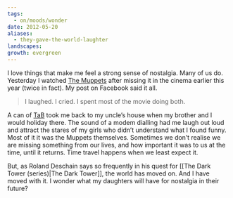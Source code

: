 ```yaml
---
tags:
  - on/moods/wonder
date: 2012-05-20
aliases:
  - they-gave-the-world-laughter
landscapes: 
growth: evergreen
---
```

I love things that make me feel a strong sense of nostalgia. Many of us do. Yesterday I watched [The Muppets](http://www.imdb.com/title/tt1204342/) after missing it in the cinema earlier this year (twice in fact). My post on Facebook said it all.

> I laughed. I cried. I spent most of the movie doing both.

A can of [TaB](https://en.wikipedia.org/wiki/Tab_(drink)) took me back to my uncle’s house when my brother and I would holiday there. The sound of a modem dialling had me laugh out loud and attract the stares of my girls who didn’t understand what I found funny. Most of it it was the Muppets themselves. Sometimes we don’t realise we are missing something from our lives, and how important it was to us at the time, until it returns. Time travel happens when we least expect it.

But, as Roland Deschain says so frequently in his quest for [[The Dark Tower (series)|The Dark Tower]], the world has moved on. And I have moved with it. I wonder what my daughters will have for nostalgia in their future?


